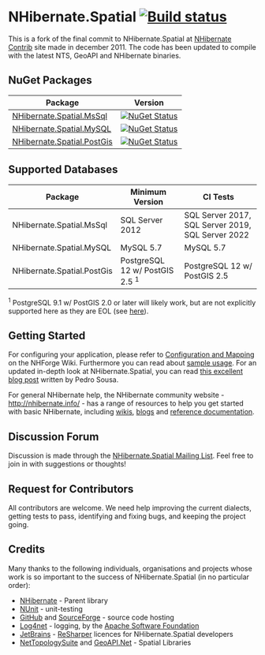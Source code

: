 # NHibernate.Spatial [![Build status](https://github.com/nhibernate/NHibernate.Spatial/actions/workflows/ci.yml/badge.svg)](https://github.com/nhibernate/NHibernate.Spatial/actions/workflows/ci.yml)

This is a fork of the final commit to NHibernate.Spatial at [NHibernate Contrib][NHContrib] site
made in december 2011. The code has been updated to compile with the latest NTS, GeoAPI and
NHibernate binaries.

## NuGet Packages

| Package                                                                                 | Version                                                                                                                                              |
|-----------------------------------------------------------------------------------------|------------------------------------------------------------------------------------------------------------------------------------------------------|
| [NHibernate.Spatial.MsSql](https://www.nuget.org/packages/NHibernate.Spatial.MsSql)     | [![NuGet Status](http://img.shields.io/nuget/v/NHibernate.Spatial.MsSql.svg?style=flat)](http://www.nuget.org/packages/NHibernate.Spatial.MsSql)     |
| [NHibernate.Spatial.MySQL](https://www.nuget.org/packages/NHibernate.Spatial.MySQL)     | [![NuGet Status](http://img.shields.io/nuget/v/NHibernate.Spatial.MySQL.svg?style=flat)](http://www.nuget.org/packages/NHibernate.Spatial.MySQL)     |
| [NHibernate.Spatial.PostGis](https://www.nuget.org/packages/NHibernate.Spatial.PostGis) | [![NuGet Status](http://img.shields.io/nuget/v/NHibernate.Spatial.PostGis.svg?style=flat)](http://www.nuget.org/packages/NHibernate.Spatial.PostGis) |

## Supported Databases

| Package                    | Minimum Version                           | CI Tests                                          |
|----------------------------|-------------------------------------------|---------------------------------------------------|
| NHibernate.Spatial.MsSql   | SQL Server 2012                           | SQL Server 2017, SQL Server 2019, SQL Server 2022 |
| NHibernate.Spatial.MySQL   | MySQL 5.7                                 | MySQL 5.7                                         |
| NHibernate.Spatial.PostGis | PostgreSQL 12 w/ PostGIS 2.5 <sup>1</sup> | PostgreSQL 12 w/ PostGIS 2.5                      |

<sup>1</sup> PostgreSQL 9.1 w/ PostGIS 2.0 or later will likely work, but are not explicitly
supported here as they are EOL (see [here](https://trac.osgeo.org/postgis/wiki/UsersWikiPostgreSQLPostGIS#PostGISSupportMatrix)).

## Getting Started

For configuring your application, please refer to [Configuration and Mapping](http://nhibernate.info/doc/spatial/configuration-and-mapping.html)
on the NHForge Wiki. Furthermore you can read about [sample usage](http://nhibernate.info/doc/spatial/sample-usage.html).
For an updated in-depth look at NHibernate.Spatial, you can read [this excellent blog
post](http://build-failed.blogspot.no/2012/02/nhibernate-spatial-part-1.html) written by Pedro
Sousa.

For general NHibernate help, the NHibernate community website - <http://nhibernate.info/> - has a
range of resources to help you get started with basic NHibernate, including [wikis][NHWiki],
[blogs][NHWiki] and [reference documentation][NH].

## Discussion Forum

Discussion is made through the [NHibernate.Spatial Mailing List](https://groups.google.com/forum/#!forum/nhibernate-spatial).
Feel free to join in with suggestions or thoughts!

## Request for Contributors

All contributors are welcome. We need help improving the current dialects, getting tests to pass,
identifying and fixing bugs, and keeping the project going.

## Credits

Many thanks to the following individuals, organisations and projects whose work is so important to
the success of NHibernate.Spatial (in no particular order):

* [NHibernate][] - Parent library
* [NUnit][] - unit-testing
* [GitHub][] and [SourceForge][] - source code hosting
* [Log4net][] - logging, by the [Apache Software Foundation][]
* [JetBrains][] - [ReSharper][] licences for NHibernate.Spatial developers
* [NetTopologySuite][] and [GeoAPI.Net][] - Spatial Libraries

[NUnit]: http://www.nunit.org
[GitHub]: http://www.github.com
[SourceForge]: http://www.sourceforge.net
[Log4net]: http://logging.apache.org/log4net
[Apache Software Foundation]: http://www.apache.org
[JetBrains]: http://www.jetbrains.com
[ReSharper]: http://www.jetbrains.com/resharper
[GeoAPI.Net]: https://github.com/NetTopologySuite/GeoAPI
[NetTopologySuite]: https://github.com/NetTopologySuite/NetTopologySuite
[NHibernate]: https://github.com/nhibernate/nhibernate-core
[NHWiki]: http://nhforge.org/wikis
[NH]: http://nhibernate.info/doc/nh/en/index.html
[NHContrib]: http://sourceforge.net/projects/nhcontrib/
